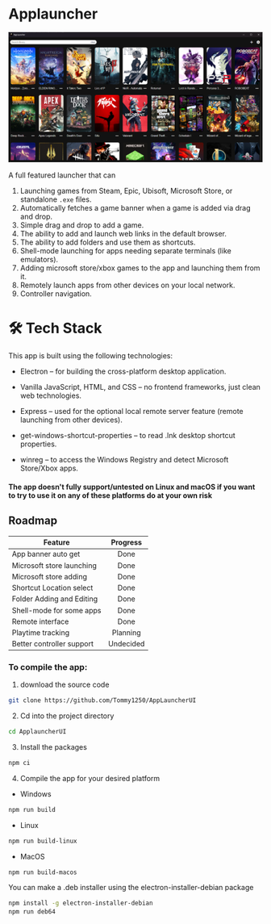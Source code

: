 # Applauncher
![Main Widnow](assets/mainWindow.png)

A full featured launcher that can
1. Launching games from Steam, Epic, Ubisoft, Microsoft Store, or standalone `.exe` files.
1. Automatically fetches a game banner when a game is added via drag and drop.
1. Simple drag and drop to add a game.
1. The ability to add and launch web links in the default browser.
1. The ability to add folders and use them as shortcuts.
1. Shell-mode launching for apps needing separate terminals (like emulators).
1. Adding microsoft store/xbox games to the app and launching them from it.
1. Remotely launch apps from other devices on your local network.
1. Controller navigation.

# 🛠 Tech Stack
This app is built using the following technologies:

- Electron – for building the cross-platform desktop application.

- Vanilla JavaScript, HTML, and CSS – no frontend frameworks, just clean web technologies.

- Express – used for the optional local remote server feature (remote launching from other devices).

- get-windows-shortcut-properties – to read .lnk desktop shortcut properties.

- winreg – to access the Windows Registry and detect Microsoft Store/Xbox apps.

#### The app doesn't fully support/untested on Linux and macOS if you want to try to use it on any of these platforms do at your own risk

## Roadmap
| Feature | Progress |
| --------- | :----------: |
| App banner auto get | Done |
| Microsoft store launching | Done |
| Microsoft store adding | Done |
| Shortcut Location select | Done |
| Folder Adding and Editing | Done |
| Shell-mode for some apps | Done |
| Remote interface | Done |
| Playtime tracking | Planning |
| Better controller support | Undecided |
### To compile the app:
1. download the source code
```bash
git clone https://github.com/Tommy1250/AppLauncherUI
```
2. Cd into the project directory
```bash
cd ApplauncherUI
```
3. Install the packages
```bash
npm ci
```
4. Compile the app for your desired platform
- Windows
```bash
npm run build
```
- Linux
```bash
npm run build-linux
```
- MacOS
```bash
npm run build-macos
```
You can make a .deb installer using the electron-installer-debian package
```bash
npm install -g electron-installer-debian
npm run deb64
```
